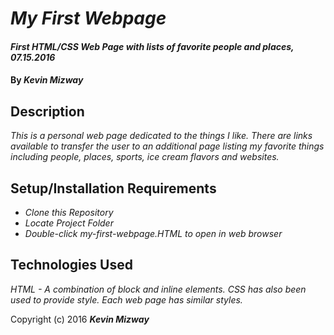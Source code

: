 # _My First Webpage_

#### _First HTML/CSS Web Page with lists of favorite people and places, 07.15.2016_

#### By _**Kevin Mizway**_

## Description

_This is a personal web page dedicated to the things I like. There are links available to transfer
the user to an additional page listing my favorite things including people, places, sports, ice cream flavors and websites._

## Setup/Installation Requirements

* _Clone this Repository_
* _Locate Project Folder_
* _Double-click my-first-webpage.HTML to open in web browser_

## Technologies Used

_HTML - A combination of block and inline elements. CSS has also been used to provide style. Each web page has similar styles._

Copyright (c) 2016 **_Kevin Mizway_**
